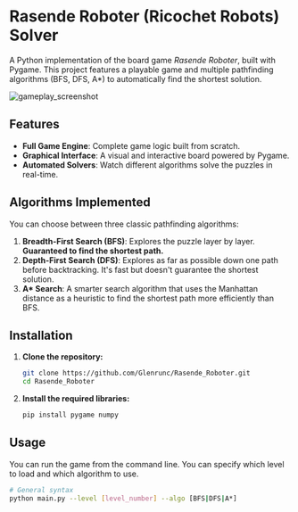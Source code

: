 # Rasende Roboter (Ricochet Robots) Solver

A Python implementation of the board game *Rasende Roboter*, built with Pygame. This project features a playable game and multiple pathfinding algorithms (BFS, DFS, A*) to automatically find the shortest solution.

![gameplay_screenshot](https://raw.githubusercontent.com/Glenrunc/Rasende_Roboter/main/screenshot.png)

## Features

-   **Full Game Engine**: Complete game logic built from scratch.
-   **Graphical Interface**: A visual and interactive board powered by Pygame.
-   **Automated Solvers**: Watch different algorithms solve the puzzles in real-time.

## Algorithms Implemented

You can choose between three classic pathfinding algorithms:

1.  **Breadth-First Search (BFS)**: Explores the puzzle layer by layer. **Guaranteed to find the shortest path.**
2.  **Depth-First Search (DFS)**: Explores as far as possible down one path before backtracking. It's fast but doesn't guarantee the shortest solution.
3.  **A\* Search**: A smarter search algorithm that uses the Manhattan distance as a heuristic to find the shortest path more efficiently than BFS.

## Installation

1.  **Clone the repository:**
    ```sh
    git clone https://github.com/Glenrunc/Rasende_Roboter.git
    cd Rasende_Roboter
    ```

2.  **Install the required libraries:**
    ```sh
    pip install pygame numpy
    ```

## Usage

You can run the game from the command line. You can specify which level to load and which algorithm to use.

```sh
# General syntax
python main.py --level [level_number] --algo [BFS|DFS|A*]
